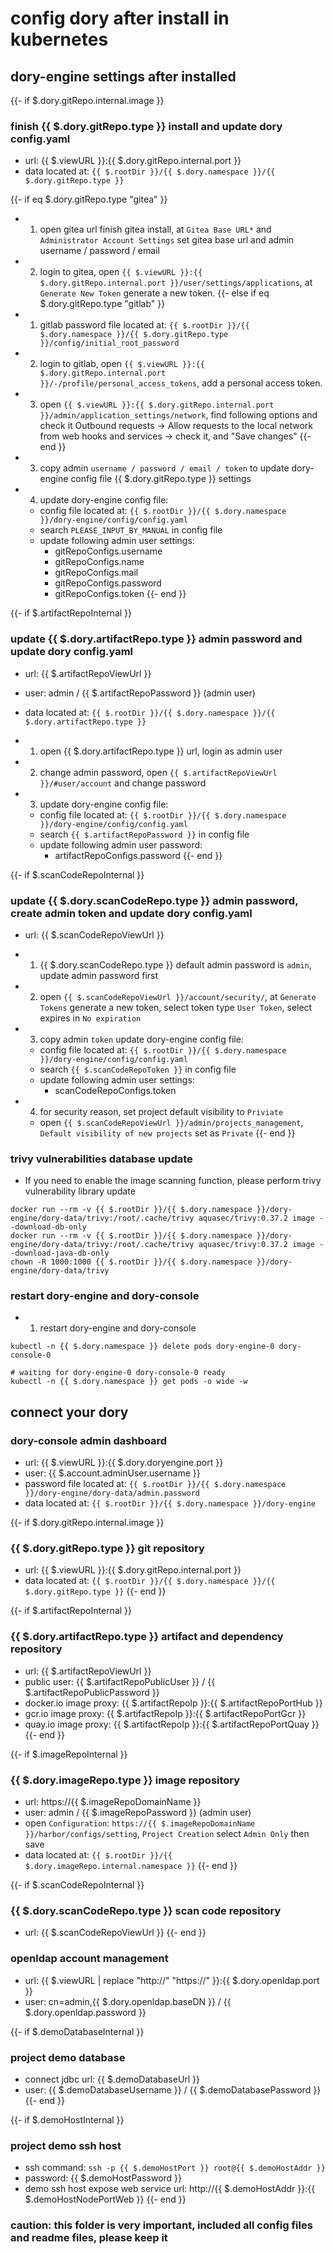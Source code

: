 # config dory after install in kubernetes

## dory-engine settings after installed

{{- if $.dory.gitRepo.internal.image }}

### finish {{ $.dory.gitRepo.type }} install and update dory config.yaml

- url: {{ $.viewURL }}:{{ $.dory.gitRepo.internal.port }}
- data located at: `{{ $.rootDir }}/{{ $.dory.namespace }}/{{ $.dory.gitRepo.type }}`

{{- if eq $.dory.gitRepo.type "gitea" }}
- 1. open gitea url finish gitea install, at `Gitea Base URL*` and `Administrator Account Settings` set gitea base url and admin username / password / email
- 2. login to gitea, open `{{ $.viewURL }}:{{ $.dory.gitRepo.internal.port }}/user/settings/applications`, at `Generate New Token` generate a new token.
{{- else if eq $.dory.gitRepo.type "gitlab" }}
- 1. gitlab password file located at: `{{ $.rootDir }}/{{ $.dory.namespace }}/{{ $.dory.gitRepo.type }}/config/initial_root_password`
- 2. login to gitlab, open `{{ $.viewURL }}:{{ $.dory.gitRepo.internal.port }}/-/profile/personal_access_tokens`, add a personal access token.
- 3. open `{{ $.viewURL }}:{{ $.dory.gitRepo.internal.port }}/admin/application_settings/network`, find following options and check it
     Outbound requests -> Allow requests to the local network from web hooks and services -> check it, and "Save changes"
{{- end }}
- 3. copy admin `username / password / email / token` to update dory-engine config file {{ $.dory.gitRepo.type }} settings
- 4. update dory-engine config file:
  - config file located at: `{{ $.rootDir }}/{{ $.dory.namespace }}/dory-engine/config/config.yaml`
  - search `PLEASE_INPUT_BY_MANUAL` in config file
  - update following admin user settings: 
    - gitRepoConfigs.username
    - gitRepoConfigs.name
    - gitRepoConfigs.mail
    - gitRepoConfigs.password
    - gitRepoConfigs.token
{{- end }}

{{- if $.artifactRepoInternal }}

### update {{ $.dory.artifactRepo.type }} admin password and update dory config.yaml

- url: {{ $.artifactRepoViewUrl }}
- user: admin / {{ $.artifactRepoPassword }} (admin user)
- data located at: `{{ $.rootDir }}/{{ $.dory.namespace }}/{{ $.dory.artifactRepo.type }}`

- 1. open {{ $.dory.artifactRepo.type }} url, login as admin user
- 2. change admin password, open `{{ $.artifactRepoViewUrl }}/#user/account` and change password
- 3. update dory-engine config file:
  - config file located at: `{{ $.rootDir }}/{{ $.dory.namespace }}/dory-engine/config/config.yaml`
  - search `{{ $.artifactRepoPassword }}` in config file
  - update following admin user password: 
    - artifactRepoConfigs.password
{{- end }}

{{- if $.scanCodeRepoInternal }}

### update {{ $.dory.scanCodeRepo.type }} admin password, create admin token and update dory config.yaml

- url: {{ $.scanCodeRepoViewUrl }}

- 1. {{ $.dory.scanCodeRepo.type }} default admin password is `admin`, update admin password first
- 2. open `{{ $.scanCodeRepoViewUrl }}/account/security/`, at `Generate Tokens` generate a new token, select token type `User Token`, select expires in `No expiration`
- 3. copy admin `token` update dory-engine config file:
  - config file located at: `{{ $.rootDir }}/{{ $.dory.namespace }}/dory-engine/config/config.yaml`
  - search `{{ $.scanCodeRepoToken }}` in config file
  - update following admin user settings: 
    - scanCodeRepoConfigs.token
- 4. for security reason, set project default visibility to `Priviate`
  - open `{{ $.scanCodeRepoViewUrl }}/admin/projects_management`, `Default visibility of new projects` set as `Private`
{{- end }}

### trivy vulnerabilities database update

- If you need to enable the image scanning function, please perform trivy vulnerability library update

```shell
docker run --rm -v {{ $.rootDir }}/{{ $.dory.namespace }}/dory-engine/dory-data/trivy:/root/.cache/trivy aquasec/trivy:0.37.2 image --download-db-only
docker run --rm -v {{ $.rootDir }}/{{ $.dory.namespace }}/dory-engine/dory-data/trivy:/root/.cache/trivy aquasec/trivy:0.37.2 image --download-java-db-only
chown -R 1000:1000 {{ $.rootDir }}/{{ $.dory.namespace }}/dory-engine/dory-data/trivy
```

### restart dory-engine and dory-console

- 1. restart dory-engine and dory-console

```shell script
kubectl -n {{ $.dory.namespace }} delete pods dory-engine-0 dory-console-0

# waiting for dory-engine-0 dory-console-0 ready
kubectl -n {{ $.dory.namespace }} get pods -o wide -w
```

## connect your dory

### dory-console admin dashboard

- url: {{ $.viewURL }}:{{ $.dory.doryengine.port }}
- user: {{ $.account.adminUser.username }}
- password file located at: `{{ $.rootDir }}/{{ $.dory.namespace }}/dory-engine/dory-data/admin.password`
- data located at: `{{ $.rootDir }}/{{ $.dory.namespace }}/dory-engine`

{{- if $.dory.gitRepo.internal.image }}

### {{ $.dory.gitRepo.type }} git repository

- url: {{ $.viewURL }}:{{ $.dory.gitRepo.internal.port }}
- data located at: `{{ $.rootDir }}/{{ $.dory.namespace }}/{{ $.dory.gitRepo.type }}`
{{- end }}

{{- if $.artifactRepoInternal }}

### {{ $.dory.artifactRepo.type }} artifact and dependency repository

- url: {{ $.artifactRepoViewUrl }}
- public user: {{ $.artifactRepoPublicUser }} / {{ $.artifactRepoPublicPassword }}
- docker.io image proxy: {{ $.artifactRepoIp }}:{{ $.artifactRepoPortHub }}
- gcr.io image proxy: {{ $.artifactRepoIp }}:{{ $.artifactRepoPortGcr }}
- quay.io image proxy: {{ $.artifactRepoIp }}:{{ $.artifactRepoPortQuay }}
{{- end }}

{{- if $.imageRepoInternal }}

### {{ $.dory.imageRepo.type }} image repository

- url: https://{{ $.imageRepoDomainName }}
- user: admin / {{ $.imageRepoPassword }} (admin user)
- open `Configuration`: `https://{{ $.imageRepoDomainName }}/harbor/configs/setting`, `Project Creation` select `Admin Only` then save
- data located at: `{{ $.rootDir }}/{{ $.dory.imageRepo.internal.namespace }}`
{{- end }}

{{- if $.scanCodeRepoInternal }}

### {{ $.dory.scanCodeRepo.type }} scan code repository

- url: {{ $.scanCodeRepoViewUrl }}
{{- end }}

### openldap account management

- url: {{ $.viewURL | replace "http://" "https://" }}:{{ $.dory.openldap.port }}
- user: cn=admin,{{ $.dory.openldap.baseDN }} / {{ $.dory.openldap.password }}

{{- if $.demoDatabaseInternal }}

### project demo database

- connect jdbc url: {{ $.demoDatabaseUrl }}
- user: {{ $.demoDatabaseUsername }} / {{ $.demoDatabasePassword }}
{{- end }}

{{- if $.demoHostInternal }}

### project demo ssh host

- ssh command: `ssh -p {{ $.demoHostPort }} root@{{ $.demoHostAddr }}`
- password: {{ $.demoHostPassword }}
- demo ssh host expose web service url:  http://{{ $.demoHostAddr }}:{{ $.demoHostNodePortWeb }}
{{- end }}

### caution: this folder is very important, included all config files and readme files, please keep it
